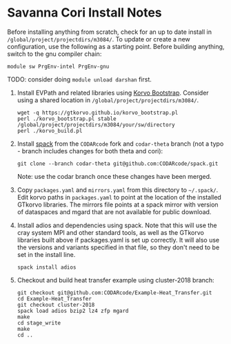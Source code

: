 # Savanna Cori Install Notes

Before installing anything from scratch, check for an up to date install in
`/global/project/projectdirs/m3084/`. To update or create a new configuration,
use the following as a starting point. Before building anything, switch to the
gnu compiler chain:
```
module sw PrgEnv-intel PrgEnv-gnu
```
TODO: consider doing `module unload darshan` first.

1. Install EVPath and related libraries using
    [Korvo Bootstrap](https://gtkorvo.github.io/). Consider using a shared
    location in `/global/project/projectdirs/m3084/`.
    ```
    wget -q https://gtkorvo.github.io/korvo_bootstrap.pl
    perl ./korvo_bootstrap.pl stable /global/project/projectdirs/m3084/your/sw/directory
    perl ./korvo_build.pl
    ```

2. Install [spack](http://spack.readthedocs.io/en/latest/getting_started.html)
    from the `CODARcode` fork and `codar-theta` branch (not a typo - branch
    includes changes for both theta and cori):
    ```
    git clone --branch codar-theta git@github.com:CODARcode/spack.git
    ```
    Note: use the codar branch once these changes have been merged.

3. Copy `packages.yaml` and `mirrors.yaml` from this directory to
 `~/.spack/`. Edit korvo paths in `packages.yaml` to point at
 the location of the installed GTkorvo libraries. The mirrors file points at
 a spack mirror with version of dataspaces and mgard that are not available
 for public download.

4. Install adios and dependencies using spack. Note that this will use the
    cray system MPI and other standard tools, as well as the GTkorvo libraries
    built above if packages.yaml is set up correctly. It will also use the
    versions and variants specified in that file, so they don't need to be
    set in the install line.
    ```
    spack install adios
    ```

5. Checkout and build heat transfer example using cluster-2018 branch:
    ```
    git checkout git@github.com:CODARcode/Example-Heat_Transfer.git
    cd Example-Heat_Transfer
    git checkout cluster-2018
    spack load adios bzip2 lz4 zfp mgard
    make
    cd stage_write
    make
    cd ..
    ```
